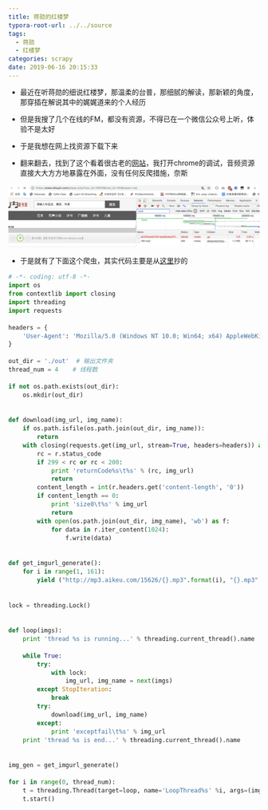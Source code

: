```yaml
---
title: 蒋勋的红楼梦
typora-root-url: ../../source
tags:
  - 蒋勋
  - 红楼梦
categories: scrapy
date: 2019-06-16 20:15:33
---
```


- 最近在听蒋勋的细说红楼梦，那温柔的台普，那细腻的解读，那新颖的角度，那穿插在解说其中的娓娓道来的个人经历

- 但是我搜了几个在线的FM，都没有资源，不得已在一个微信公众号上听，体验不是太好

- 于是我想在网上找资源下载下来

- 翻来翻去，找到了这个看着很古老的[网站](https://www.ishuyin.com/show-15626.html)，我打开chrome的调试，音频资源直接大大方方地暴露在外面，没有任何反爬措施，奈斯

![](/images/jiangxun.png)

- 于是就有了下面这个爬虫，其实代码主要是从[这里](https://www.cnblogs.com/lilinwei340/p/6793796.html)抄的

```python
# -*- coding: utf-8 -*-
import os
from contextlib import closing
import threading
import requests

headers = {
    'User-Agent': 'Mozilla/5.0 (Windows NT 10.0; Win64; x64) AppleWebKit/537.36 (KHTML, like Gecko) Chrome/57.0.2987.133 Safari/537.36'
}

out_dir = './out'  # 输出文件夹
thread_num = 4    # 线程数

if not os.path.exists(out_dir):
    os.mkdir(out_dir)


def download(img_url, img_name):
    if os.path.isfile(os.path.join(out_dir, img_name)):
        return
    with closing(requests.get(img_url, stream=True, headers=headers)) as r:
        rc = r.status_code
        if 299 < rc or rc < 200:
            print 'returnCode%s\t%s' % (rc, img_url)
            return
        content_length = int(r.headers.get('content-length', '0'))
        if content_length == 0:
            print 'size0\t%s' % img_url
            return
        with open(os.path.join(out_dir, img_name), 'wb') as f:
            for data in r.iter_content(1024):
                f.write(data)


def get_imgurl_generate():
    for i in range(1, 161):
        yield ("http://mp3.aikeu.com/15626/{}.mp3".format(i), "{}.mp3".format(i))


lock = threading.Lock()


def loop(imgs):
    print 'thread %s is running...' % threading.current_thread().name

    while True:
        try:
            with lock:
                img_url, img_name = next(imgs)
        except StopIteration:
            break
        try:
            download(img_url, img_name)
        except:
            print 'exceptfail\t%s' % img_url
    print 'thread %s is end...' % threading.current_thread().name


img_gen = get_imgurl_generate()

for i in range(0, thread_num):
    t = threading.Thread(target=loop, name='LoopThread%s' %i, args=(img_gen,))
    t.start()
```